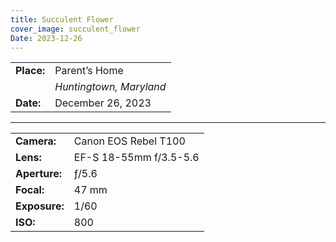 ```yaml
---
title: Succulent Flower
cover_image: succulent_flower
Date: 2023-12-26
---
```


|    |    |
| -- | -- |
| **Place:** | Parent’s Home |
|            | *Huntingtown, Maryland* |
| **Date:** | December 26, 2023 |

---

|    |    |
| -- | -- |
| **Camera:** | Canon EOS Rebel T100  |
| **Lens:**   | EF-S 18-55mm f/3.5-5.6 |
| **Aperture:** | ƒ/5.6 |
| **Focal:**    | 47 mm |
| **Exposure:** | 1/60 |
| **ISO:**      | 800  |